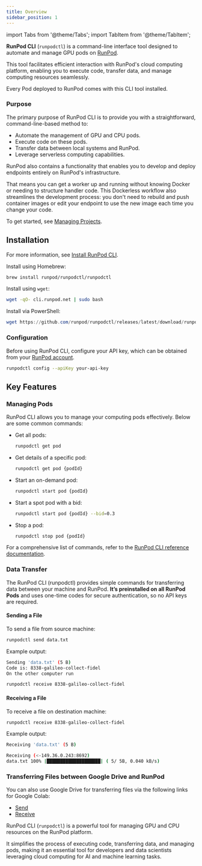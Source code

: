 ```yaml
---
title: Overview
sidebar_position: 1
---
```


import Tabs from '@theme/Tabs';
import TabItem from '@theme/TabItem';

**RunPod CLI** (`runpodctl`) is a command-line interface tool designed to automate and manage GPU pods on [RunPod](https://runpod.io).

This tool facilitates efficient interaction with RunPod's cloud computing platform, enabling you to execute code, transfer data, and manage computing resources seamlessly.

Every Pod deployed to RunPod comes with this CLI tool installed.

### Purpose

The primary purpose of RunPod CLI is to provide you with a straightforward, command-line-based method to:

- Automate the management of GPU and CPU pods.
- Execute code on these pods.
- Transfer data between local systems and RunPod.
- Leverage serverless computing capabilities.

RunPod also contains a functionality that enables you to develop and deploy endpoints entirely on RunPod's infrastructure.

That means you can get a worker up and running without knowing Docker or needing to structure handler code.
This Dockerless workflow also streamlines the development process: you don't need to rebuild and push container images or edit your endpoint to use the new image each time you change your code.

To get started, see [Managing Projects](/cli/projects/manage-projects).

## Installation

For more information, see [Install RunPod CLI](/cli/install-runpodctl).

<Tabs>

<TabItem value="macos" label="MacOS">

Install using Homebrew:

```bash
brew install runpod/runpodctl/runpodctl
```

</TabItem>

<TabItem value="linux" label="Linux/MacOS (WSL)" default>

Install using `wget`:

```bash
wget -qO- cli.runpod.net | sudo bash
```

</TabItem>

<TabItem value="windows" label="Windows PowerShell">

Install via PowerShell:

```powershell
wget https://github.com/runpod/runpodctl/releases/latest/download/runpodctl-windows-amd64.exe -O runpodctl.exe
```

</TabItem>
</Tabs>

### Configuration

Before using RunPod CLI, configure your API key, which can be obtained from your [RunPod account](https://runpod.io/console/user/settings).

```bash
runpodctl config --apiKey your-api-key
```

## Key Features

### Managing Pods

RunPod CLI allows you to manage your computing pods effectively. Below are some common commands:

- Get all pods:

  ```bash
  runpodctl get pod
  ```

- Get details of a specific pod:

  ```bash
  runpodctl get pod {podId}
  ```

- Start an on-demand pod:

  ```bash
  runpodctl start pod {podId}
  ```

- Start a spot pod with a bid:

  ```bash
  runpodctl start pod {podId} --bid=0.3
  ```

- Stop a pod:

  ```bash
  runpodctl stop pod {podId}
  ```

For a comprehensive list of commands, refer to the [RunPod CLI reference documentation](/references/runpodctl).

### Data Transfer

The RunPod CLI (runpodctl) provides simple commands for transferring data between your machine and RunPod. **It’s preinstalled on all RunPod Pods** and uses one-time codes for secure authentication, so no API keys are required.

#### Sending a File

To send a file from source machine:

```bash
runpodctl send data.txt
```

Example output:

```bash
Sending 'data.txt' (5 B)
Code is: 8338-galileo-collect-fidel
On the other computer run

runpodctl receive 8338-galileo-collect-fidel
```

#### Receiving a File

To receive a file on destination machine:

```bash
runpodctl receive 8338-galileo-collect-fidel
```

Example output:

```bash
Receiving 'data.txt' (5 B)

Receiving (<-149.36.0.243:8692)
data.txt 100% |████████████████████| ( 5/ 5B, 0.040 kB/s)
```

### Transferring Files between Google Drive and RunPod

You can also use Google Drive for transferring files via the following links for Google Colab:

- [Send](https://colab.research.google.com/drive/1UaODD9iGswnKF7SZfsvwHDGWWwLziOsr#scrollTo=2nlcIAY3gGLt)
- [Receive](https://colab.research.google.com/drive/1ot8pODgystx1D6_zvsALDSvjACBF1cj6#scrollTo=RF1bMqhBOpSZ)

RunPod CLI (`runpodctl`) is a powerful tool for managing GPU and CPU resources on the RunPod platform.

It simplifies the process of executing code, transferring data, and managing pods, making it an essential tool for developers and data scientists leveraging cloud computing for AI and machine learning tasks.
